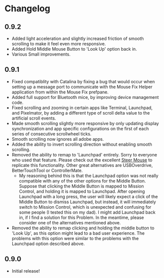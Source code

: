 # Changelog

## 0.9.2

- Added light acceleration and slightly increased friction of smooth scrolling to make it feel even more responsive.
- Added Hold Middle Mouse Button to 'Look Up' option back in.
- Various Small improvements.

## 0.9.1

- Fixed compatiblity with Catalina by fixing a bug that would occur when setting up a message port to communicate with the Mouse Fix Helper application from within the Mouse Fix prefpane.
- Added full support for Bluetooth mice, by improving device management code.
- Fixed scrolling and zooming in certain apps like Terminal, Launchpad, and Pixelmator, by adding a different type of scroll delta value to the artificial scroll events.
- Made smooth scrolling slightly more responsive by only updating display synchronization and app specific configurations on the first of each series of consecutive scrollwheel ticks.
- Smooth scrolling now ignores all adobe apps.
- Added the ability to invert scrolling direction without enabling smooth scrolling.
- Removed the ability to remap to 'Launchpad' entirely. Sorry to everyone who used that feature. Please check out the excellent [Steer Mouse](http://plentycom.jp/en/steermouse/) to replicate this functionality. Other great alternatives are USBOverdrive, BetterTouchTool or ControllerMate.
    - My reasoning behind this is that the Launchpad option was not really compatible with any of the other options for the Middle Button. Suppose that clicking the Middle Button is mapped to Mission Control, and holding it is mapped to Launchpad. After opening Launchpad with a long press, the user will likely expect a click of the Middle Button to dismiss Launchpad, but instead, it will immediately switch to Mission Control, which is unexpected and confusing for some people (I tested this on my dad). I might add Launchpad back in, if I find a solution for this Problem. In the meantime, please consider one of the alternatives mentioned above.
- Removed the ability to remap clicking and holding the middle button to 'Look Up', as this option might lead to a bad user experience. The problems with this option were similar to the problems with the Launchpad option described above. 


## 0.9.0

- Initial release!

